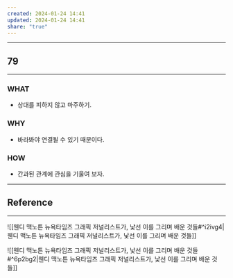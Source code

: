 ```yaml
---
created: 2024-01-24 14:41
updated: 2024-01-24 14:41
share: "true"
---
```


---
## 79
---
### WHAT
- 상대를 피하지 않고 마주하기.
### WHY
- 바라봐야 연결될 수 있기 때문이다.
### HOW
- 간과된 관계에 관심을 기울여 보자.
---

## Reference
---
![[웬디 맥노튼  뉴욕타임즈 그래픽 저널리스트가, 낯선 이를 그리며 배운 것들#^i2ivg4|웬디 맥노튼  뉴욕타임즈 그래픽 저널리스트가, 낯선 이를 그리며 배운 것들]]

![[웬디 맥노튼  뉴욕타임즈 그래픽 저널리스트가, 낯선 이를 그리며 배운 것들#^6p2bg2|웬디 맥노튼  뉴욕타임즈 그래픽 저널리스트가, 낯선 이를 그리며 배운 것들]]
